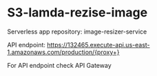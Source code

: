 # S3-lamda-rezise-image


Serverless app repository: image-resizer-service

API endpoint: https://132465.execute-api.us-east-1.amazonaws.com/production/{proxy+}

For API endpoint check API Gateway